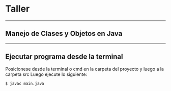 # Taller 
---
 
## Manejo de Clases y Objetos en Java
---

## Ejecutar programa desde la terminal
Posicionese desde la terminal o cmd en la carpeta del proyecto y luego a la carpeta src
Luego ejecute lo siguiente: 

```shell
$ javac main.java
```
